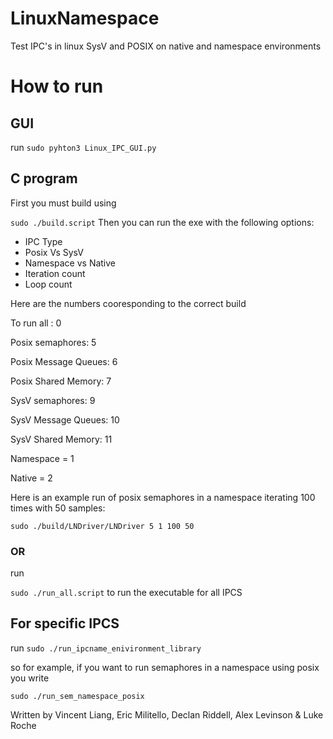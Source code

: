 # LinuxNamespace
Test IPC's in linux SysV and POSIX on native and namespace environments

# How to run

## GUI

run ```sudo pyhton3 Linux_IPC_GUI.py```

## C program

First you must build using

```sudo ./build.script```
Then you can run the exe with the following options:
  - IPC Type 
  - Posix Vs SysV
  - Namespace vs Native
  - Iteration count
  - Loop count
 
Here are the numbers cooresponding to the correct build

To run all :          0

Posix semaphores:     5

Posix Message Queues: 6

Posix Shared Memory:  7

SysV semaphores:      9

SysV Message Queues:  10

SysV Shared Memory:   11


Namespace = 1

Native = 2

Here is an example run of posix semaphores in a namespace iterating 100 times with 50 samples:

```sudo ./build/LNDriver/LNDriver 5 1 100 50```


### OR

run

```sudo ./run_all.script``` 
to run the executable for all IPCS


## For specific IPCS

run 
```sudo ./run_ipcname_enivironment_library```

so for example, if you want to run semaphores in a namespace using posix you write

```sudo ./run_sem_namespace_posix```


Written by Vincent Liang, Eric Militello, Declan Riddell, Alex Levinson & Luke Roche
